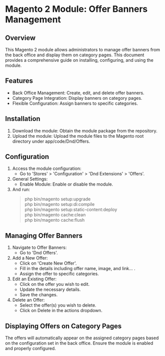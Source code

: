 # Magento 2 Module: Offer Banners Management

## Overview

This Magento 2 module allows administrators to manage offer banners from the back office and display them on category pages. This document provides a comprehensive guide on installing, configuring, and using the module.

## Features

- Back Office Management: Create, edit, and delete offer banners.
- Category Page Integration: Display banners on category pages.
- Flexible Configuration: Assign banners to specific categories.

## Installation

1. Download the module: Obtain the module package from the repository.
2. Upload the module: Upload the module files to the Magento root directory under app/code/Dnd/Offers.

## Configuration

1. Access the module configuration:
	- Go to 'Stores' > 'Configuration' > 'Dnd Extensions' > 'Offers'.
2. General Settings:
	- Enable Module: Enable or disable the module.
3. And run:
	> php bin/magento setup:upgrade<br/>
	> php bin/magento setup:di:compile<br/>
	> php bin/magento setup:static-content:deploy<br/>
	> php bin/magento cache:clean<br/>
	> php bin/magento cache:flush<br/>

## Managing Offer Banners

1. Navigate to Offer Banners:
	- Go to 'Dnd Offers'.
2. Add a New Offer:
	- Click on 'Create New Offer'.
	- Fill in the details including offer name, image, and link... .
	- Assign the offer to specific categories.
3. Edit an Existing Offer:
	- Click on the offer you wish to edit.
	- Update the necessary details.
	- Save the changes.
4. Delete an Offer:
	- Select the offer(s) you wish to delete.
	- Click on Delete in the actions dropdown.

## Displaying Offers on Category Pages

The offers will automatically appear on the assigned category pages based on the configuration set in the back office. Ensure the module is enabled and properly configured.
